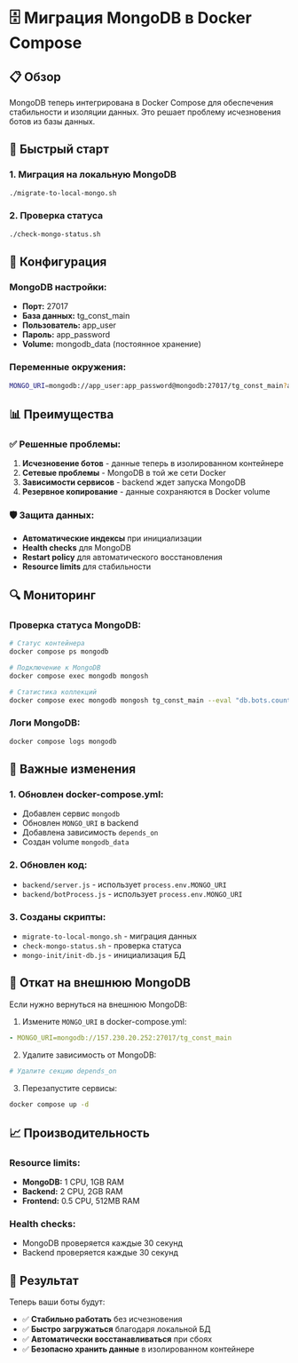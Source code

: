 # 🗄️ Миграция MongoDB в Docker Compose

## 📋 Обзор

MongoDB теперь интегрирована в Docker Compose для обеспечения стабильности и изоляции данных. Это решает проблему исчезновения ботов из базы данных.

## 🚀 Быстрый старт

### 1. Миграция на локальную MongoDB
```bash
./migrate-to-local-mongo.sh
```

### 2. Проверка статуса
```bash
./check-mongo-status.sh
```

## 🔧 Конфигурация

### MongoDB настройки:
- **Порт:** 27017
- **База данных:** tg_const_main
- **Пользователь:** app_user
- **Пароль:** app_password
- **Volume:** mongodb_data (постоянное хранение)

### Переменные окружения:
```bash
MONGO_URI=mongodb://app_user:app_password@mongodb:27017/tg_const_main?authSource=tg_const_main
```

## 📊 Преимущества

### ✅ Решенные проблемы:
1. **Исчезновение ботов** - данные теперь в изолированном контейнере
2. **Сетевые проблемы** - MongoDB в той же сети Docker
3. **Зависимости сервисов** - backend ждет запуска MongoDB
4. **Резервное копирование** - данные сохраняются в Docker volume

### 🛡️ Защита данных:
- **Автоматические индексы** при инициализации
- **Health checks** для MongoDB
- **Restart policy** для автоматического восстановления
- **Resource limits** для стабильности

## 🔍 Мониторинг

### Проверка статуса MongoDB:
```bash
# Статус контейнера
docker compose ps mongodb

# Подключение к MongoDB
docker compose exec mongodb mongosh

# Статистика коллекций
docker compose exec mongodb mongosh tg_const_main --eval "db.bots.countDocuments()"
```

### Логи MongoDB:
```bash
docker compose logs mongodb
```

## 🚨 Важные изменения

### 1. Обновлен docker-compose.yml:
- Добавлен сервис `mongodb`
- Обновлен `MONGO_URI` в backend
- Добавлена зависимость `depends_on`
- Создан volume `mongodb_data`

### 2. Обновлен код:
- `backend/server.js` - использует `process.env.MONGO_URI`
- `backend/botProcess.js` - использует `process.env.MONGO_URI`

### 3. Созданы скрипты:
- `migrate-to-local-mongo.sh` - миграция данных
- `check-mongo-status.sh` - проверка статуса
- `mongo-init/init-db.js` - инициализация БД

## 🔄 Откат на внешнюю MongoDB

Если нужно вернуться на внешнюю MongoDB:

1. Измените `MONGO_URI` в docker-compose.yml:
```yaml
- MONGO_URI=mongodb://157.230.20.252:27017/tg_const_main
```

2. Удалите зависимость от MongoDB:
```yaml
# Удалите секцию depends_on
```

3. Перезапустите сервисы:
```bash
docker compose up -d
```

## 📈 Производительность

### Resource limits:
- **MongoDB:** 1 CPU, 1GB RAM
- **Backend:** 2 CPU, 2GB RAM
- **Frontend:** 0.5 CPU, 512MB RAM

### Health checks:
- MongoDB проверяется каждые 30 секунд
- Backend проверяется каждые 30 секунд

## 🎯 Результат

Теперь ваши боты будут:
- ✅ **Стабильно работать** без исчезновения
- ✅ **Быстро загружаться** благодаря локальной БД
- ✅ **Автоматически восстанавливаться** при сбоях
- ✅ **Безопасно хранить данные** в изолированном контейнере
